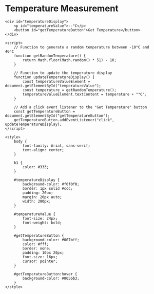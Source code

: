 <!DOCTYPE html>
<html>
<head>
    <title>Temperature Measurement</title>
</head>
<body>
    <h1>Temperature Measurement</h1>
    
    <div id="temperatureDisplay">
        <p id="temperatureValue">--°C</p>
        <button id="getTemperatureButton">Get Temperature</button>
    </div>

    <script>
        // Function to generate a random temperature between -10°C and 40°C
        function getRandomTemperature() {
            return Math.floor(Math.random() * 51) - 10;
        }

        // Function to update the temperature display
        function updateTemperatureDisplay() {
            const temperatureValueElement = document.getElementById("temperatureValue");
            const temperature = getRandomTemperature();
            temperatureValueElement.textContent = temperature + "°C";
        }

        // Add a click event listener to the "Get Temperature" button
        const getTemperatureButton = document.getElementById("getTemperatureButton");
        getTemperatureButton.addEventListener("click", updateTemperatureDisplay);
    </script>

    <style>
        body {
            font-family: Arial, sans-serif;
            text-align: center;
        }

        h1 {
            color: #333;
        }

        #temperatureDisplay {
            background-color: #f0f0f0;
            border: 1px solid #ccc;
            padding: 20px;
            margin: 20px auto;
            width: 200px;
        }

        #temperatureValue {
            font-size: 24px;
            font-weight: bold;
        }

        #getTemperatureButton {
            background-color: #007bff;
            color: #fff;
            border: none;
            padding: 10px 20px;
            font-size: 16px;
            cursor: pointer;
        }

        #getTemperatureButton:hover {
            background-color: #0056b3;
        }
    </style>
</body>
</html>
